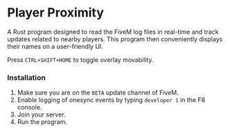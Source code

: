 # Player Proximity
A Rust program designed to read the FiveM log files in real-time and track updates related to nearby players. 
This program then conveniently displays their names on a user-friendly UI.

Press `CTRL+SHIFT+HOME` to toggle overlay movability.

### Installation
1. Make sure you are on the `BETA` update channel of FiveM.
2. Enable logging of onesync events by typing `developer 1` in the F8 console.
3. Join your server.
4. Run the program.
